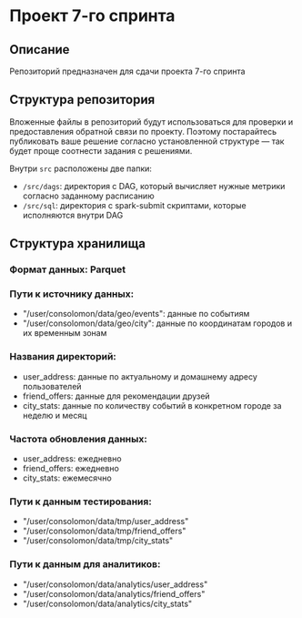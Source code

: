 # Проект 7-го спринта

## Описание
Репозиторий предназначен для сдачи проекта 7-го спринта

## Структура репозитория
Вложенные файлы в репозиторий будут использоваться для проверки и предоставления обратной связи по проекту. Поэтому постарайтесь публиковать ваше решение согласно установленной структуре — так будет проще соотнести задания с решениями.

Внутри `src` расположены две папки:
- `/src/dags`: директория с DAG, который вычисляет нужные метрики согласно заданному расписанию
- `/src/sql`: директория с spark-submit скриптами, которые исполняются внутри DAG

## Структура хранилища

### Формат данных: Parquet

### Пути к источнику данных:
 - "/user/consolomon/data/geo/events": данные по событиям
 - "/user/consolomon/data/geo/city": данные по координатам городов и их временным зонам

### Названия директорий:
 - user_address: данные по актуальному и домашнему адресу пользователей
 - friend_offers: данные для рекомендации друзей
 - city_stats: данные по количеству событий в конкретном городе за неделю и месяц

### Частота обновления данных:
 - user_address: ежедневно
 - friend_offers: ежедневно
 - city_stats: ежемесячно

### Пути к данным тестирования:
 - "/user/consolomon/data/tmp/user_address"
 - "/user/consolomon/data/tmp/friend_offers"
 - "/user/consolomon/data/tmp/city_stats"

### Пути к данным для аналитиков:
 - "/user/consolomon/data/analytics/user_address"
 - "/user/consolomon/data/analytics/friend_offers"
 - "/user/consolomon/data/analytics/city_stats"
